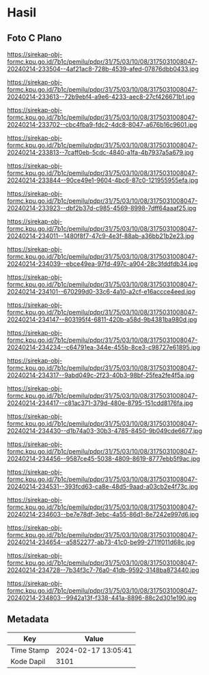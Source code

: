 # Hasil

## Foto C Plano

https://sirekap-obj-formc.kpu.go.id/7b1c/pemilu/pdpr/31/75/03/10/08/3175031008047-20240214-233504--4af21ac8-728b-4539-afed-07876dbb0433.jpg

https://sirekap-obj-formc.kpu.go.id/7b1c/pemilu/pdpr/31/75/03/10/08/3175031008047-20240214-233613--72b9ebf4-a9e6-4233-aec8-27cf426671b1.jpg

https://sirekap-obj-formc.kpu.go.id/7b1c/pemilu/pdpr/31/75/03/10/08/3175031008047-20240214-233702--cbc4fba9-fdc2-4dc8-8047-a676b16c9601.jpg

https://sirekap-obj-formc.kpu.go.id/7b1c/pemilu/pdpr/31/75/03/10/08/3175031008047-20240214-233813--7caff0eb-5cdc-4840-a1fa-4b7937a5a679.jpg

https://sirekap-obj-formc.kpu.go.id/7b1c/pemilu/pdpr/31/75/03/10/08/3175031008047-20240214-233844--90ce49e1-9604-4bc6-87c0-121955955efa.jpg

https://sirekap-obj-formc.kpu.go.id/7b1c/pemilu/pdpr/31/75/03/10/08/3175031008047-20240214-233923--dbf2b37d-c985-4569-8998-7dff64aaaf25.jpg

https://sirekap-obj-formc.kpu.go.id/7b1c/pemilu/pdpr/31/75/03/10/08/3175031008047-20240214-234011--1480f8f7-47c9-4e3f-88ab-a36bb21b2e23.jpg

https://sirekap-obj-formc.kpu.go.id/7b1c/pemilu/pdpr/31/75/03/10/08/3175031008047-20240214-234039--ebce49ea-97fd-497c-a904-28c3fddfdb34.jpg

https://sirekap-obj-formc.kpu.go.id/7b1c/pemilu/pdpr/31/75/03/10/08/3175031008047-20240214-234101--670299d0-33c6-4a10-a2cf-e16accce4eed.jpg

https://sirekap-obj-formc.kpu.go.id/7b1c/pemilu/pdpr/31/75/03/10/08/3175031008047-20240214-234147--803195f4-6811-420b-a58d-9b4381ba980d.jpg

https://sirekap-obj-formc.kpu.go.id/7b1c/pemilu/pdpr/31/75/03/10/08/3175031008047-20240214-234234--c64791ea-344e-455b-8ce3-c98727e61895.jpg

https://sirekap-obj-formc.kpu.go.id/7b1c/pemilu/pdpr/31/75/03/10/08/3175031008047-20240214-234317--9abd049c-2f23-40b3-98bf-25fea2fe4f5a.jpg

https://sirekap-obj-formc.kpu.go.id/7b1c/pemilu/pdpr/31/75/03/10/08/3175031008047-20240214-234417--c81ac371-379d-480e-8795-151cdd8176fa.jpg

https://sirekap-obj-formc.kpu.go.id/7b1c/pemilu/pdpr/31/75/03/10/08/3175031008047-20240214-234430--d1b74a03-30b3-4785-8450-9b049cde6677.jpg

https://sirekap-obj-formc.kpu.go.id/7b1c/pemilu/pdpr/31/75/03/10/08/3175031008047-20240214-234456--9587ce45-5038-4809-8619-8777ebb5f9ac.jpg

https://sirekap-obj-formc.kpu.go.id/7b1c/pemilu/pdpr/31/75/03/10/08/3175031008047-20240214-234531--393fcd63-ca8e-48d5-9aad-a03cb2e4f73c.jpg

https://sirekap-obj-formc.kpu.go.id/7b1c/pemilu/pdpr/31/75/03/10/08/3175031008047-20240214-234603--be7e78df-3ebc-4a55-86d1-8e7242e997d6.jpg

https://sirekap-obj-formc.kpu.go.id/7b1c/pemilu/pdpr/31/75/03/10/08/3175031008047-20240214-234654--a5852277-ab73-41c0-be99-2711f011d68c.jpg

https://sirekap-obj-formc.kpu.go.id/7b1c/pemilu/pdpr/31/75/03/10/08/3175031008047-20240214-234728--7b34f3c7-76a0-41db-9592-3148ba873440.jpg

https://sirekap-obj-formc.kpu.go.id/7b1c/pemilu/pdpr/31/75/03/10/08/3175031008047-20240214-234803--9942a13f-f338-441a-8896-88c2d301e190.jpg


## Metadata

| Key        | Value               |
| ---------- | ------------------- |
| Time Stamp | 2024-02-17 13:05:41 |
| Kode Dapil | 3101                |



